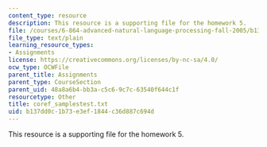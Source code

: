 ```yaml
---
content_type: resource
description: This resource is a supporting file for the homework 5.
file: /courses/6-864-advanced-natural-language-processing-fall-2005/b137dd0c1b73e3ef1844c36d887c694d_coref_samplestest.txt
file_type: text/plain
learning_resource_types:
- Assignments
license: https://creativecommons.org/licenses/by-nc-sa/4.0/
ocw_type: OCWFile
parent_title: Assignments
parent_type: CourseSection
parent_uid: 48a8a6b4-bb3a-c5c6-9c7c-63540f644c1f
resourcetype: Other
title: coref_samplestest.txt
uid: b137dd0c-1b73-e3ef-1844-c36d887c694d
---
```

This resource is a supporting file for the homework 5.